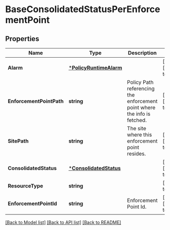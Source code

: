 # BaseConsolidatedStatusPerEnforcementPoint

## Properties
Name | Type | Description | Notes
------------ | ------------- | ------------- | -------------
**Alarm** | [***PolicyRuntimeAlarm**](PolicyRuntimeAlarm.md) |  | [optional] [default to null]
**EnforcementPointPath** | **string** | Policy Path referencing the enforcement point where the info is fetched.  | [optional] [default to null]
**SitePath** | **string** | The site where this enforcement point resides. | [optional] [default to null]
**ConsolidatedStatus** | [***ConsolidatedStatus**](ConsolidatedStatus.md) |  | [optional] [default to null]
**ResourceType** | **string** |  | [default to null]
**EnforcementPointId** | **string** | Enforcement Point Id. | [optional] [default to null]

[[Back to Model list]](../README.md#documentation-for-models) [[Back to API list]](../README.md#documentation-for-api-endpoints) [[Back to README]](../README.md)

